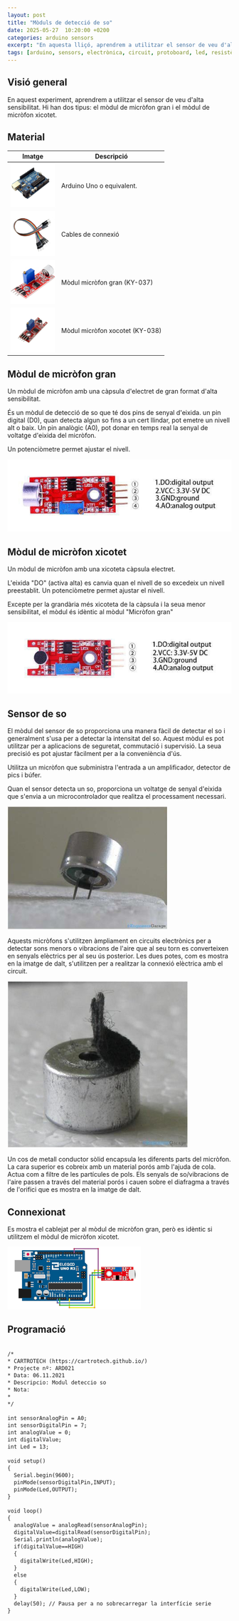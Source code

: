 ```yaml
---
layout: post
title: "Mòduls de detecció de so"
date: 2025-05-27  10:20:00 +0200
categories: arduino sensors
excerpt: "En aquesta lliçó, aprendrem a utilitzar el sensor de veu d'alta sensibilitat."
tags: [arduino, sensors, electrònica, circuit, protoboard, led, resistència, potenciòmetre]
---
```


[img1]: /assets/imatges/ard/ard_21_01.png "muntatge-micròfon-gran"
[img2]: /assets/imatges/ard/ard_21_02.png "muntatge-micròfon-xicotet"
[img3]: /assets/imatges/ard/ard_21_03.png "muntatge-sensor-so"
[img4]: /assets/imatges/ard/ard_21_04.png "muntatge-sensor-so"
[img5]: /assets/imatges/ard/ard_21_05.png "muntatge-sensor-so"
[img6]: /assets/imatges/mat/mat_unor3.png "Arduino Uno o compatible"
[img7]: /assets/imatges/mat/mat_cables.png "Cables de connexió"
[img8]: /assets/imatges/mat/mat_KY-037.png "Mòdul micròfon gran (KY-037)"
[img9]: /assets/imatges/mat/mat_KY-038.png "Mòdul micròfon xicotet (KY-038)"

## Visió general

En aquest experiment, aprendrem a utilitzar el sensor de veu d'alta
sensibilitat. Hi han dos tipus: el mòdul de micròfon gran i el mòdul de
micròfon xicotet.

## Material

| Imatge | Descripció |
| ------ | ---------- |
| ![Arduino UNO][img6]   | Arduino Uno o equivalent. |
| ![Cables][img7]        | Cables de connexió            |
| ![KY-037][img8]        | Mòdul micròfon gran (KY-037)    |
| ![KY-038][img9]        | Mòdul micròfon xocotet (KY-038) |

## Mòdul de micròfon gran

Un mòdul de micròfon amb una càpsula d'electret de gran format d'alta
sensibilitat.

És un mòdul de detecció de so que té dos pins de senyal d'eixida. un
pin digital (D0), quan detecta algun so fins a un cert llindar, pot
emetre un nivell alt o baix. Un pin analògic (A0), pot donar en temps
real la senyal de voltatge d'eixida del micròfon.

Un potenciòmetre permet ajustar el nivell.

![Mòdul micròfon KY-037][img1]

## Mòdul de micròfon xicotet

Un mòdul de micròfon amb una xicoteta càpsula electret.

L'eixida "DO" (activa alta) es canvia quan el nivell de so excedeix
un nivell preestablit. Un potenciòmetre permet ajustar el nivell.

Excepte per la grandària més xicoteta de la càpsula i la seua menor
sensibilitat, el mòdul és idèntic al mòdul "Micròfon gran"

![Mòdul micròfon KY-038][img2]

## Sensor de so

El mòdul del sensor de so proporciona una manera fàcil de detectar el so
i generalment s'usa per a detectar la intensitat del so. Aquest mòdul
es pot utilitzar per a aplicacions de seguretat, commutació i
supervisió. La seua precisió es pot ajustar fàcilment per a la
conveniència d'ús.

Utilitza un micròfon que subministra l'entrada a un amplificador,
detector de pics i búfer.

Quan el sensor detecta un so, proporciona un voltatge de senyal
d'eixida que s'envia a un microcontrolador que realitza el
processament necessari.

![Sensor de so][img3]

Aquests micròfons s'utilitzen àmpliament en circuits electrònics per a
detectar sons menors o vibracions de l'aire que al seu torn es
converteixen en senyals elèctrics per al seu ús posterior. Les dues
potes, com es mostra en la imatge de dalt, s'utilitzen per a realitzar
la connexió elèctrica amb el circuit.

![Coberta del sensor de so][img4]

Un cos de metall conductor sòlid encapsula les diferents parts del
micròfon. La cara superior es cobreix amb un material porós amb l'ajuda
de cola. Actua com a filtre de les partícules de pols. Els senyals de so/vibracions de l'aire passen a través del material porós i cauen sobre
el diafragma a través de l'orifici que es mostra en la imatge de dalt.

## Connexionat

Es mostra el cablejat per al mòdul de micròfon gran, però es idèntic si
utilitzem el mòdul de micròfon xicotet.

![Connexionat mòdul de micròfon][img5]

## Programació

```Arduino

/*
* CARTROTECH (https://cartrotech.github.io/)
* Projecte nº: ARD021
* Data: 06.11.2021
* Descripcio: Modul deteccio so
* Nota:
*
*/

int sensorAnalogPin = A0;
int sensorDigitalPin = 7;
int analogValue = 0;
int digitalValue;
int Led = 13;

void setup()
{
  Serial.begin(9600);
  pinMode(sensorDigitalPin,INPUT);
  pinMode(Led,OUTPUT);
}

void loop()
{
  analogValue = analogRead(sensorAnalogPin);
  digitalValue=digitalRead(sensorDigitalPin);
  Serial.println(analogValue);
  if(digitalValue==HIGH)
  {
    digitalWrite(Led,HIGH);
  }
  else
  {
    digitalWrite(Led,LOW);
  }
  delay(50); // Pausa per a no sobrecarregar la interfície serie
}
```
